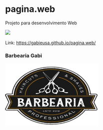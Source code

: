 # pagina.web

Projeto para desenvolvimento Web

<p align="lift">
  <a align="center" href="https://github.com/DenverCoder1/readme-typing-svg"><img src="https://readme-typing-svg.herokuapp.com?&font=IBM+Plex+Sans&color=F72EE2&size=25&lines=Site+Barbearia+Gabi" /></a>
</p>

Link: https://gabieusa.github.io/pagina.web/

### Barbearia Gabi

<img src="https://github.com/gabieusa/pagina.web/blob/master/logo.png"  width="300" height="200"/>


<div>
